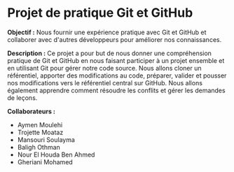 # Projet de pratique Git et GitHub

**Objectif :** Nous fournir une expérience pratique avec Git et GitHub et collaborer avec d'autres développeurs pour améliorer nos connaissances.

**Description :** Ce projet a pour but de nous donner une compréhension pratique de Git et GitHub en nous faisant participer à un projet ensemble et en utilisant Git pour gérer notre code source. Nous allons cloner un référentiel, apporter des modifications au code, préparer, valider et pousser nos modifications vers le référentiel central sur GitHub. Nous allons également apprendre comment résoudre les conflits et gérer les demandes de leçons.

**Collaborateurs :**

- Aymen Moulehi
- Trojette Moataz
- Mansouri Soulayma
- Baligh Othman
- Nour El Houda Ben Ahmed
- Gheriani Mohamed

